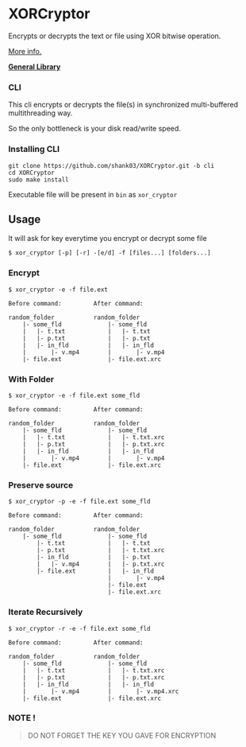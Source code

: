 # XORCryptor

Encrypts or decrypts the text or file using XOR bitwise operation.

[More info.](About.md)

**[General Library](https://github.com/shank03/XORCryptor/tree/lib)**

### CLI

This cli encrypts or decrypts the file(s) in synchronized multi-buffered multithreading way.

So the only bottleneck is your disk read/write speed.

### Installing CLI

```shell
git clone https://github.com/shank03/XORCryptor.git -b cli
cd XORCryptor
sudo make install
```

Executable file will be present in `bin` as `xor_cryptor`

## Usage

It will ask for key everytime you encrypt or decrypt some file

```shell
$ xor_cryptor [-p] [-r] -[e/d] -f [files...] [folders...]
```

### Encrypt

```shell
$ xor_cryptor -e -f file.ext
```

```
Before command:         After command:

random_folder           random_folder
    |- some_fld             |- some_fld
    |   |- t.txt            |   |- t.txt
    |   |- p.txt            |   |- p.txt
    |   |- in_fld           |   |- in_fld
    |       |- v.mp4        |       |- v.mp4
    |- file.ext             |- file.ext.xrc
```

### With Folder

```shell
$ xor_cryptor -e -f file.ext some_fld
```

```
Before command:         After command:

random_folder           random_folder
    |- some_fld             |- some_fld
    |   |- t.txt            |   |- t.txt.xrc
    |   |- p.txt            |   |- p.txt.xrc
    |   |- in_fld           |   |- in_fld
    |       |- v.mp4        |       |- v.mp4
    |- file.ext             |- file.ext.xrc
```

### Preserve source

```shell
$ xor_cryptor -p -e -f file.ext some_fld
```

```
Before command:         After command:

random_folder           random_folder
    |- some_fld             |- some_fld
        |- t.txt            |   |- t.txt
        |- p.txt            |   |- t.txt.xrc
        |- in_fld           |   |- p.txt
        |   |- v.mp4        |   |- p.txt.xrc
        |- file.ext         |   |- in_fld
                            |       |- v.mp4
                            |- file.ext
                            |- file.ext.xrc
```

### Iterate Recursively

```shell
$ xor_cryptor -r -e -f file.ext some_fld
```

```
Before command:         After command:

random_folder           random_folder
    |- some_fld             |- some_fld
    |   |- t.txt            |   |- t.txt.xrc
    |   |- p.txt            |   |- p.txt.xrc
    |   |- in_fld           |   |- in_fld
    |       |- v.mp4        |       |- v.mp4.xrc
    |- file.ext             |- file.ext.xrc
```

### NOTE !

> DO NOT FORGET THE KEY YOU GAVE FOR ENCRYPTION
